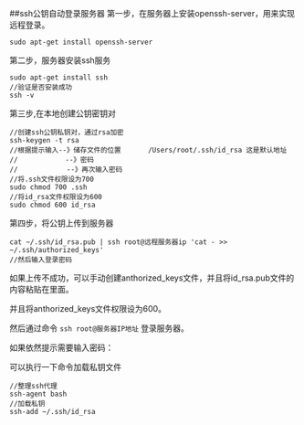 ##ssh公钥自动登录服务器
第一步，在服务器上安装openssh-server，用来实现远程登录。

```shell
sudo apt-get install openssh-server
```

第二步，服务器安装ssh服务

```shell
sudo apt-get install ssh
//验证是否安装成功
ssh -v
```

第三步,在本地创建公钥密钥对

```shell
//创建ssh公钥私钥对，通过rsa加密
ssh-keygen -t rsa
//根据提示输入--》储存文件的位置　　　　/Users/root/.ssh/id_rsa 这是默认地址
//　　　　　　　--》密码
//  　　　　　　--》再次输入密码
//将.ssh文件权限设为700
sudo chmod 700 .ssh
//将id_rsa文件权限设为600
sudo chmod 600 id_rsa
```

第四步，将公钥上传到服务器

```shell
cat ~/.ssh/id_rsa.pub | ssh root@远程服务器ip 'cat - >> ~/.ssh/authorized_keys'
//然后输入登录密码
```

如果上传不成功，可以手动创建anthorized_keys文件，并且将id_rsa.pub文件的内容粘贴在里面。

并且将anthorized_keys文件权限设为600。

然后通过命令 `ssh root@服务器IP地址` 登录服务器。

如果依然提示需要输入密码：

可以执行一下命令加载私钥文件

```shell
//整理ssh代理
ssh-agent bash
//加载私钥
ssh-add ~/.ssh/id_rsa
```